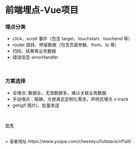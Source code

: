 # 前端埋点-Vue项目
### 埋点分类

- click、scroll 事件（包含 target、touchstart、touchend 等）
- router 跳转、停留数据（包含页面参数、from、to 等）
- 扫码、结果等业务数据
- 错误信息-errorHandler

​

### 方案选择

- 全埋点: 数据全，无效数据多，难以关联业务数据
- 手动埋点：精确，方便满足定制化需求，声明式埋点 v-track
- get(gif 图片)、批量发送

​

[参考](https://jishuin.proginn.com/p/763bfbd60636)​
  
<br />
> 语雀地址 https://www.yuque.com/cheeseyu/fullstack/nf1sl0